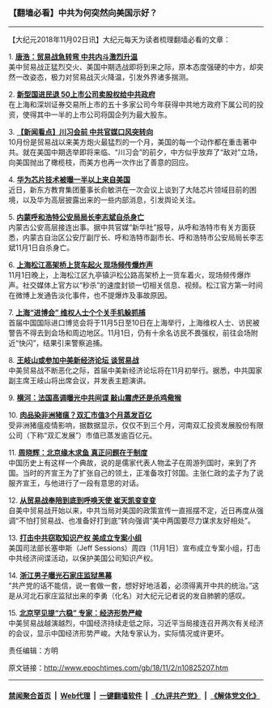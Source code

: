 ### 【翻墙必看】中共为何突然向美国示好？
------------------------

<p>
 【大纪元2018年11月02日讯】大纪元每天为读者梳理翻墙必看的文章：
</p>
<p>
 1.
 <b>
  <a href="http://www.epochtimes.com/gb/18/11/1/n10824699.htm" rel="noopener noreferrer" target="_blank">
   唐浩：贸易战急转弯 中共内斗激烈升温
  </a>
 </b>
 <br/>
 美中贸易战正猛烈交火、美国中期选战即将到来之际，原本态度强硬的中方，却突然一改姿态，极力对贸易战灭火降温，引发外界诸多揣测。
</p>
<p>
 2.
 <b>
  <a href="http://www.epochtimes.com/gb/18/11/1/n10824614.htm" rel="noopener noreferrer" target="_blank">
   新型国进民退 50上市公司卖股权给中共政府
  </a>
 </b>
 <br/>
 在上海和深圳证券交易所上市的五十多家公司今年获得中共地方政府下属公司的投资，使得其中一半的上市公司将国企列为最大股东。
</p>
<p>
 3.
 <b>
  <a href="http://www.epochtimes.com/gb/18/11/1/n10824149.htm" rel="noopener noreferrer" target="_blank">
   【新闻看点】川习会前 中共官媒口风突转向
  </a>
 </b>
 <br/>
 10月份是贸易战以来美方炮火最猛烈的一个月，美国的每一个动作都在重击著中共。就在美国中期选举即将来临、“川习会”的前夕，中方似乎放弃了“敌对”立场，向美国抛出了橄榄枝，而美方也再一次作出了善意的回应。
</p>
<p>
 4.
 <b>
  <a href="http://www.epochtimes.com/gb/18/11/1/n10824399.htm" rel="noopener noreferrer" target="_blank">
   华为芯片技术被曝一半以上来自美国
  </a>
 </b>
 <br/>
 近日，新东方教育集团董事长俞敏洪在一次会议上谈到了大陆芯片领域目前的困境，以及华为高层披露出来的一些内部消息，引发舆论关注。
</p>
<p>
 5.
 <b>
  <a href="http://www.epochtimes.com/gb/18/11/1/n10824367.htm" rel="noopener noreferrer" target="_blank">
   内蒙呼和浩特公安局局长李志斌自杀身亡
  </a>
 </b>
 <br/>
 内蒙古公安高层接连出事。据中共官媒“新华社”报导，从呼和浩特市有关方面获悉，内蒙古自治区公安厅副厅长、呼和浩特市副市长、呼和浩特市公安局局长李志斌11月1日自杀身亡。
</p>
<p>
 6.
 <b>
  <a href="http://www.epochtimes.com/gb/18/11/1/n10824371.htm" rel="noopener noreferrer" target="_blank">
   上海松江高架桥上货车起火 现场频传爆炸声
  </a>
 </b>
 <br/>
 11月1日晚上，上海松江区九亭镇沪松公路高架桥上一货车着火，现场频传爆炸声。社交媒体上官方以“秒杀”的速度封锁一切相关信息、视频。松江官方第一时间在微博上发通告淡化事件，也不提爆炸及事故原因。
</p>
<p>
 7.
 <b>
  <a href="http://www.epochtimes.com/gb/18/11/1/n10824270.htm" rel="noopener noreferrer" target="_blank">
   上海“进博会” 维权人士个个关手机躲抓捕
  </a>
 </b>
 <br/>
 首届中国国际进口博览会将于11月5日至10日在上海举行，上海维权人士、访民被警告不得去到会场和周边地区。11月1日，仍有十余名访民不畏强权，前往会场附近“快闪”，结果引来警察追捕。
</p>
<p>
 8.
 <b>
  <a href="http://www.epochtimes.com/gb/18/11/1/n10824008.htm" rel="noopener noreferrer" target="_blank">
   王岐山或参加中美新经济论坛 谈贸易战
  </a>
 </b>
 <br/>
 中美贸易战不断恶化之际，首届中美新经济论坛将在11月初举行。据悉，中共国家副主席王岐山将出席会议，并发表主题演讲。
</p>
<p>
 9.
 <b>
  <a href="http://www.epochtimes.com/gb/18/11/1/n10824522.htm" rel="noopener noreferrer" target="_blank">
   横河：法国高调曝光中共间谍 敲山震虎还是杀鸡儆猴
  </a>
 </b>
</p>
<p>
 10.
 <b>
  <a href="http://www.epochtimes.com/gb/18/11/1/n10824569.htm" rel="noopener noreferrer" target="_blank">
   肉品染非洲猪瘟？双汇市值3个月蒸发百亿
  </a>
 </b>
 <br/>
 受非洲猪瘟疫情影响，据数据显示，仅仅不到三个月，河南双汇投资发展股份有限公司（下称“双汇发展”）市值已蒸发逾百亿元。
</p>
<p>
 11.
 <b>
  <a href="http://www.epochtimes.com/gb/18/11/1/n10824558.htm" rel="noopener noreferrer" target="_blank">
   周晓辉：北京缘木求鱼 真正问题在于制度
  </a>
 </b>
 <br/>
 中国历史上有这样一个典故，说的是儒家代表人物孟子在周游列国时，来到了齐国。当时的齐宣王为了扩张自己的领土，正准备攻打邻国。主张仁政的孟子为了说服齐宣王，与他进行了一段有意思的对话。
</p>
<p>
 12.
 <b>
  <a href="http://www.epochtimes.com/gb/18/11/1/n10824121.htm" rel="noopener noreferrer" target="_blank">
   从贸易战奉陪到底到呼唤天使 崔天凯变变变
  </a>
 </b>
 <br/>
 自美中贸易战开始以来，中共当局对美国的政策宣传一直摇摆不定，近日再度从强调“不怕打贸易战、也准备好打到底”转向强调“美中两国要尽力谋求友好相处”。
</p>
<p>
 13.
 <b>
  <a href="http://www.epochtimes.com/gb/18/11/1/n10824743.htm" rel="noopener noreferrer" target="_blank">
   打击中共窃取知识产权  美成立专案小组
  </a>
 </b>
 <br/>
 美国司法部长塞申斯（Jeff Sessions）周四（11月1日）宣布成立专案小组，打击中共经济间谍活动，以保护美国公司知识产权。
</p>
<p>
 14.
 <b>
  <a href="http://www.epochtimes.com/gb/18/11/1/n10824424.htm" rel="noopener noreferrer" target="_blank">
   浙江男子曝光石家庄监狱黑幕
  </a>
 </b>
 <br/>
 “共产党的话不能信，说一套做一套，想好好地活着，必须得离开中共的统治。”这是从河北石家庄监狱出来的李勇（化名）对大纪元记者说的发自肺腑的感叹。
</p>
<p>
 15.
 <b>
  <a href="http://www.epochtimes.com/gb/18/11/1/n10824541.htm" rel="noopener noreferrer" target="_blank">
   北京罕见提“六稳” 专家：经济形势严峻
  </a>
 </b>
 <br/>
 中美贸易战越演越烈，中国经济持续走低之际，习近平当局接连召开两次有关经济的会议，显示中国经济形势严峻。大陆专家认为，实际情况或许更坏。
</p>
<p>
 责任编辑：方明
</p>

原文链接：http://www.epochtimes.com/gb/18/11/2/n10825207.htm


------------------------
#### [禁闻聚合首页](https://github.com/gfw-breaker/banned-news/blob/master/README.md) &nbsp;|&nbsp; [Web代理](https://github.com/gfw-breaker/open-proxy/blob/master/README.md) &nbsp;|&nbsp; [一键翻墙软件](https://github.com/gfw-breaker/nogfw/blob/master/README.md) &nbsp;|&nbsp; [《九评共产党》](https://github.com/gfw-breaker/9ping.md/blob/master/README.md#九评之一评共产党是什么) &nbsp;|&nbsp; [《解体党文化》](https://github.com/gfw-breaker/jtdwh.md/blob/master/README.md#绪论)